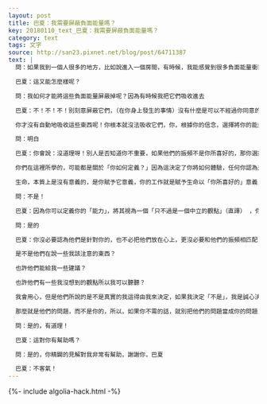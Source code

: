 ```yaml
---
layout: post
title: 巴夏：我需要屏蔽負面能量嗎？
key: 20180110_text_巴夏：我需要屏蔽負面能量嗎？
category: text
tags: 文字
source: http://san23.pixnet.net/blog/post/64711387
text: |
  問：如果我到一個人很多的地方，比如說進入一個房間，有時候，我能感覺到很多負面能量衝我湧過來

  巴夏：這又能怎麼樣呢？

  問：我如何才能將這些負面能量屏蔽掉呢？因為有時候我把它們吸收進去

  巴夏：不！不！不！別刻意屏蔽它們，（在你身上發生的事情）沒有什麼是可以不經過你同意的，如果它讓你注意到：你同意和它的振頻相匹配，那你就做些事情，改變那個讓你覺得「和這個振頻相匹配」是符合邏輯的信念，再次提醒，難道你不知道這給了你一個選擇，給了你一個機會，讓你決定：對你來說，什麼才是真實的

  你才沒有自動地吸收這些東西呢！你根本就沒法吸收它們，你，根據你的信念，選擇將你的能量調到跟那個頻率相匹配，而這就是你的感覺，我用一個例子跟你解釋吧：如果路上一個素不相識的人走到你面前，跟你說：我恨你！你可能會想：奇怪！我沒做什麼啊？你又不認識我，怎麼可能跟我扯上關係呢？你明白嗎？

  問：明白

  巴夏：你會說：沒道理呀！別人是否知道你不重要，如果他們的振頻不是你所喜好的，那你選擇與他們同頻就顯得沒有道理，所以，別跟他們同頻，這給了你一個機會，讓你決定什麼才是你所喜好的，這可能跟你沒有半點關係，更多的可能是他們自己的問題

  你們在這裡所學的，可能都是關於「你如何定義？」因為這決定了你將如何體驗，任何你認為是「真實」的定義，不論是有意識的還是無意識的，都將決定你會如何體驗一切的人事物（境況），因為沒有什麼東西，與生俱來就帶有某種意義

  生命，本質上是沒有意義的，是你賦予它意義，你的工作就是賦予生命以「你所喜好的」意義，但這並不意味著你不可以站在中立的角度，不偏不倚地看待某些可能是負面的東西，僅僅因為你中立地看待某些人事物在某些人眼中是負面的，就意味著你也要負面地體驗它們嗎？不是這樣子吧？

  問：不是！

  巴夏：因為你可以定義你的「能力」，將其視為一個「只不過是一個中立的觀點」（直譯） ，你能理解我的話嗎？

  問：是的

  巴夏：你沒必要認為他們是針對你的，也不必把他們放在心上，更沒必要和他們的振頻相匹配，但我們不是說，有時候，你不可以花點時間想：

  是不是他們在說一些我該注意的東西？

  也許他們能給我一些建議？

  也許他們有一些我沒想到的觀點所以我可以聽聽？

  我會用心，但是他們所說的是不是真實的我這得由我來決定，如果我決定「不是」，我是誠心決定「不是」，我不是在逃避不去看真實的自己，也不是在否認我真心實意地認識到他們說的跟我無關⋯

  那麼就是他們的問題，而不是你的，所以，如果你不需的話，就別把他們的問題當成你的問題，你覺得有道理嗎？

  問：是的，有道理！

  巴夏：這對你有幫助嗎？

  問：是的，你精闢的見解對我非常有幫助，謝謝你，巴夏

  巴夏：不客氣！
---
```


{%- include algolia-hack.html -%}

